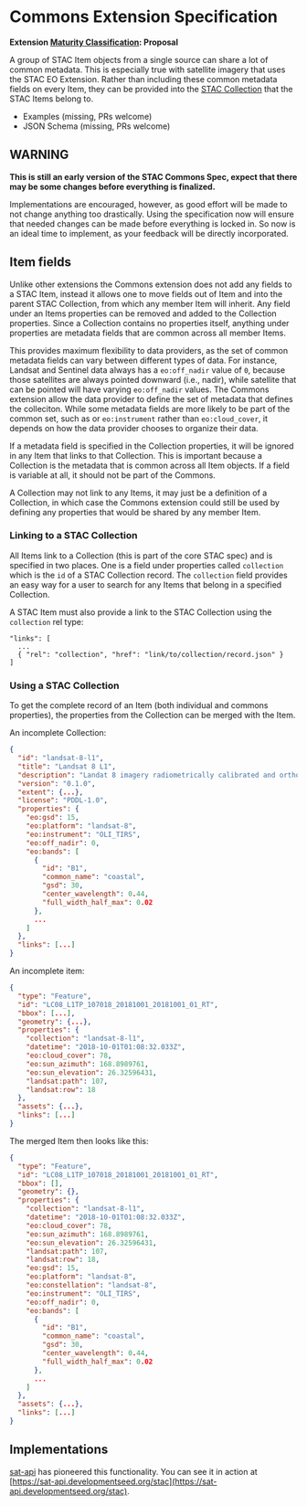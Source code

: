 # Commons Extension Specification

**Extension [Maturity Classification](../README.md#extension-maturity): Proposal**

A group of STAC Item objects from a single source can share a lot of common metadata. This is especially true with satellite imagery that uses the STAC EO Extension. Rather than including these common metadata fields on every Item, they can be provided into the [STAC Collection](../../collection-spec/README.md) that the STAC Items belong to.

- Examples (missing, PRs welcome)
- JSON Schema (missing, PRs welcome)

## WARNING

**This is still an early version of the STAC Commons Spec, expect that there may be some changes before everything is finalized.**

Implementations are encouraged, however, as good effort will be made to not change anything too drastically. Using the specification now will ensure that needed changes can be made before everything is locked in. So now is an ideal time to implement, as your feedback will be directly incorporated.

## Item fields

Unlike other extensions the Commons extension does not add any fields to a STAC Item, instead it allows one to move fields out of Item and into the parent STAC Collection, from which any member Item will inherit. Any field under an Items properties can be removed and added to the Collection properties. Since a Collection contains no properties itself, anything under properties are metadata fields that are common across all member Items.

This provides maximum flexibility to data providers, as the set of common metadata fields can vary between different types of data. For instance, Landsat and Sentinel data always has a `eo:off_nadir` value of `0`, because those satellites are always pointed downward (i.e., nadir), while satellite that can be pointed will have varying `eo:off_nadir` values. The Commons extension allow the data provider to define the set of metadata that defines the colleciton. While some metadata fields are more likely to be part of the common set, such as or `eo:instrument` rather than `eo:cloud_cover`, it depends on how the data provider chooses to organize their data.

If a metadata field is specified in the Collection properties, it will be ignored in any Item that links to that Collection. This is important because a Collection is the metadata that is common across all Item objects. If a field is variable at all, it should not be part of the Commons.

A Collection may not link to any Items, it may just be a definition of a Collection, in which case the Commons extension could still be used by defining any properties that would be shared by any member Item.

### Linking to a STAC Collection

All Items link to a Collection (this is part of the core STAC spec) and is specified in two places. One is a field under properties called `collection` which is the `id` of a STAC Collection record. The `collection` field provides an easy way for a user to search for any Items that belong in a specified Collection.

A STAC Item must also provide a link to the STAC Collection using the `collection` rel type:

```
"links": [
  ...
  { "rel": "collection", "href": "link/to/collection/record.json" }
]
```

### Using a STAC Collection

To get the complete record of an Item (both individual and commons properties), the properties from the Collection can be merged with the Item.

An incomplete Collection:
```json
{
  "id": "landsat-8-l1",
  "title": "Landsat 8 L1",
  "description": "Landat 8 imagery radiometrically calibrated and orthorectified using gound points and Digital Elevation Model (DEM) data to correct relief displacement.",
  "version": "0.1.0",
  "extent": {...},
  "license": "PDDL-1.0",
  "properties": {
    "eo:gsd": 15,
    "eo:platform": "landsat-8",
    "eo:instrument": "OLI_TIRS",
    "eo:off_nadir": 0,
    "eo:bands": [
      {
        "id": "B1",
        "common_name": "coastal",
        "gsd": 30,
        "center_wavelength": 0.44,
        "full_width_half_max": 0.02
      },
      ...
    ]
  },
  "links": [...]
}
```

An incomplete item:
```json
{
  "type": "Feature",
  "id": "LC08_L1TP_107018_20181001_20181001_01_RT",
  "bbox": [...],
  "geometry": {...},
  "properties": {
    "collection": "landsat-8-l1",
    "datetime": "2018-10-01T01:08:32.033Z",
    "eo:cloud_cover": 78,
    "eo:sun_azimuth": 168.8989761,
    "eo:sun_elevation": 26.32596431,
    "landsat:path": 107,
    "landsat:row": 18
  },
  "assets": {...},
  "links": [...]
}
```

The merged Item then looks like this:

```json
{
  "type": "Feature",
  "id": "LC08_L1TP_107018_20181001_20181001_01_RT",
  "bbox": [],
  "geometry": {},
  "properties": {
    "collection": "landsat-8-l1",
    "datetime": "2018-10-01T01:08:32.033Z",
    "eo:cloud_cover": 78,
    "eo:sun_azimuth": 168.8989761,
    "eo:sun_elevation": 26.32596431,
    "landsat:path": 107,
    "landsat:row": 18,
    "eo:gsd": 15,
    "eo:platform": "landsat-8",
    "eo:constellation": "landsat-8",
    "eo:instrument": "OLI_TIRS",
    "eo:off_nadir": 0,
    "eo:bands": [
      {
        "id": "B1",
        "common_name": "coastal",
        "gsd": 30,
        "center_wavelength": 0.44,
        "full_width_half_max": 0.02
      },
      ...
    ]
  },
  "assets": {...},
  "links": [...]
}
```

## Implementations

[sat-api](https://github.com/sat-utils/sat-api/) has pioneered this functionality. You can see it in action at [https://sat-api.developmentseed.org/stac](https://sat-api.developmentseed.org/stac).